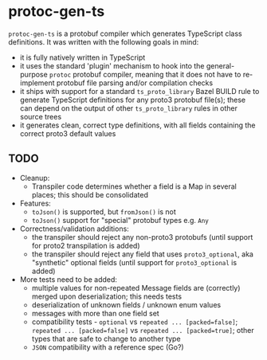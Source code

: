 # protoc-gen-ts

`protoc-gen-ts` is a protobuf compiler which generates TypeScript class definitions. It was written with the following goals in mind:

- it is fully natively written in TypeScript
- it uses the standard 'plugin' mechanism to hook into the general-purpose `protoc` protobuf compiler, meaning that it does not have to re-implement protobuf file parsing and/or compilation checks
- it ships with support for a standard `ts_proto_library` Bazel BUILD rule to generate TypeScript definitions for any proto3 protobuf file(s); these can depend on the output of other `ts_proto_library` rules in other source trees
- it generates clean, correct type definitions, with all fields containing the correct proto3 default values

## TODO

- Cleanup:
  - Transpiler code determines whether a field is a Map in several places; this should be consolidated
- Features:
  - `toJson()` is supported, but `fromJson()` is not
  - `toJson()` support for "special" protobuf types e.g. `Any`
- Correctness/validation additions:
  - the transpiler should reject any non-proto3 protobufs (until support for proto2 transpilation is added)
  - the transpiler should reject any field that uses `proto3_optional`, aka "synthetic" optional fields (until support for `proto3_optional` is added)
- More tests need to be added:
  - multiple values for non-repeated Message fields are (correctly) merged upon deserialization; this needs tests
  - deserialization of unknown fields / unknown enum values
  - messages with more than one field set
  - compatibility tests - `optional` vs `repeated ... [packed=false]`; `repeated ... [packed=false]` vs `repeated ... [packed=true]`; other types that are safe to change to another type
  - `JSON` compatibility with a reference spec (Go?)
